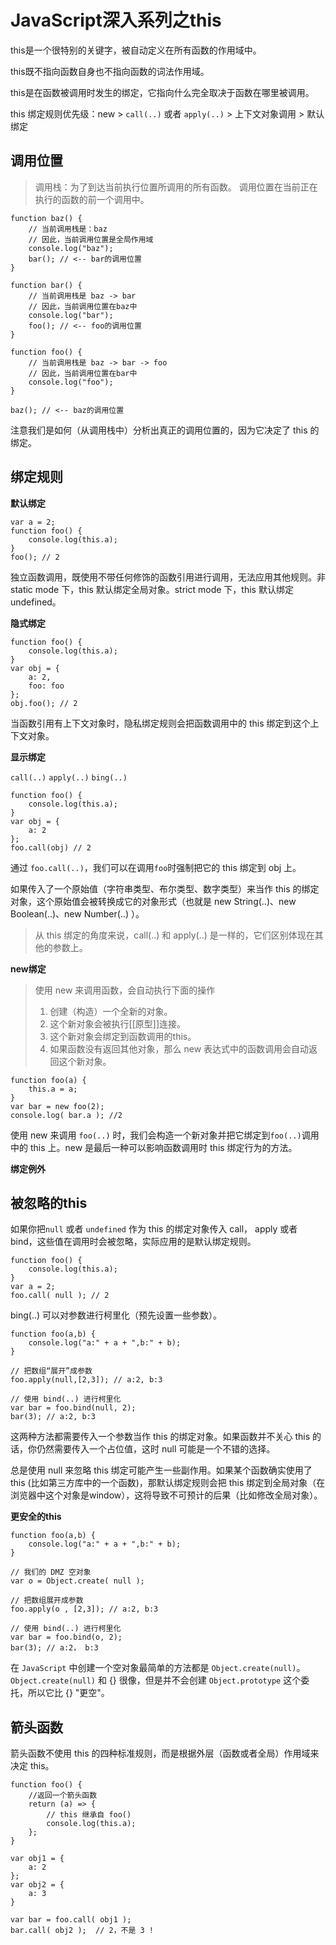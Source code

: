 # JavaScript深入系列之this

this是一个很特别的关键字，被自动定义在所有函数的作用域中。

this既不指向函数自身也不指向函数的词法作用域。

this是在函数被调用时发生的绑定，它指向什么完全取决于函数在哪里被调用。

this 绑定规则优先级：new > `call(..)` 或者 `apply(..)` > 上下文对象调用 > 默认绑定

## 调用位置

> 调用栈：为了到达当前执行位置所调用的所有函数。
> 调用位置在当前正在执行的函数的前一个调用中。

```
function baz() {
    // 当前调用栈是：baz
    // 因此，当前调用位置是全局作用域
    console.log("baz");
    bar(); // <-- bar的调用位置
}

function bar() {
    // 当前调用栈是 baz -> bar 
    // 因此，当前调用位置在baz中
    console.log("bar");
    foo(); // <-- foo的调用位置
}

function foo() {
    // 当前调用栈是 baz -> bar -> foo 
    // 因此，当前调用位置在bar中
    console.log("foo");
}

baz(); // <-- baz的调用位置
```

注意我们是如何（从调用栈中）分析出真正的调用位置的，因为它决定了 this 的绑定。

## 绑定规则

**默认绑定**

```
var a = 2;
function foo() {
    console.log(this.a);   
}
foo(); // 2
```

独立函数调用，既使用不带任何修饰的函数引用进行调用，无法应用其他规则。非 static mode 下，this 默认绑定全局对象。strict mode 下，this 默认绑定 undefined。

**隐式绑定**

```
function foo() {
    console.log(this.a);
}
var obj = {
    a: 2,
    foo: foo
};
obj.foo(); // 2
```

当函数引用有上下文对象时，隐私绑定规则会把函数调用中的 this 绑定到这个上下文对象。

**显示绑定**

`call(..)`  `apply(..)` `bing(..)`

```
function foo() {
    console.log(this.a);
}
var obj = {
    a: 2
};
foo.call(obj) // 2
```

通过 `foo.call(..)`，我们可以在调用`foo`时强制把它的 this 绑定到 obj 上。

如果传入了一个原始值（字符串类型、布尔类型、数字类型）来当作 this 的绑定对象，这个原始值会被转换成它的对象形式（也就是 new String(..)、new Boolean(..)、new Number(..) ）。

> 从 this 绑定的角度来说，call(..) 和 apply(..) 是一样的，它们区别体现在其他的参数上。

**new绑定**

> 使用 new 来调用函数，会自动执行下面的操作
> 1. 创建（构造）一个全新的对象。
> 2. 这个新对象会被执行[[原型]]连接。
> 3. 这个新对象会绑定到函数调用的this。
> 4. 如果函数没有返回其他对象，那么 new 表达式中的函数调用会自动返回这个新对象。

```
function foo(a) {
    this.a = a;
}
var bar = new foo(2);
console.log( bar.a ); //2
```

使用 new 来调用 `foo(..)` 时，我们会构造一个新对象并把它绑定到`foo(..)`调用中的 this 上。new 是最后一种可以影响函数调用时 this 绑定行为的方法。

**绑定例外**

## 被忽略的this

如果你把`null` 或者 `undefined` 作为 this 的绑定对象传入 call， apply 或者 bind，这些值在调用时会被忽略，实际应用的是默认绑定规则。

```
function foo() {
    console.log(this.a);
}
var a = 2;
foo.call( null ); // 2
```

bing(..) 可以对参数进行柯里化（预先设置一些参数）。

```
function foo(a,b) { 
    console.log("a:" + a + ",b:" + b);
}

// 把数组“展开”成参数
foo.apply(null,[2,3]); // a:2, b:3

// 使用 bind(..) 进行柯里化
var bar = foo.bind(null, 2);
bar(3); // a:2, b:3
```

这两种方法都需要传入一个参数当作 this 的绑定对象。如果函数并不关心 this 的话，你仍然需要传入一个占位值，这时 null 可能是一个不错的选择。

总是使用 null 来忽略 this 绑定可能产生一些副作用。如果某个函数确实使用了 this (比如第三方库中的一个函数)，那默认绑定规则会把 this 绑定到全局对象（在浏览器中这个对象是window），这将导致不可预计的后果（比如修改全局对象）。

**更安全的this**

```
function foo(a,b) {
    console.log("a:" + a + ",b:" + b);
}

// 我们的 DMZ 空对象
var o = Object.create( null );

// 把数组展开成参数
foo.apply(o , [2,3]); // a:2, b:3

// 使用 bind(..) 进行柯里化
var bar = foo.bind(o, 2);
bar(3); // a:2， b:3
```

在 `JavaScript` 中创建一个空对象最简单的方法都是 `Object.create(null)`。`Object.create(null)` 和 {} 很像，但是并不会创建 `Object.prototype` 这个委托，所以它比 {} "更空"。

## 箭头函数

箭头函数不使用 this 的四种标准规则，而是根据外层（函数或者全局）作用域来决定 this。

```
function foo() {
    //返回一个箭头函数
    return (a) => {
        // this 继承自 foo()
        console.log(this.a);
    };
}

var obj1 = {
    a: 2
};
var obj2 = {
    a: 3
}

var bar = foo.call( obj1 );
bar.call( obj2 );  // 2，不是 3 ! 
```




